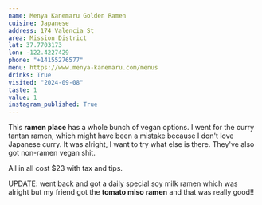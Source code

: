 ```yaml
---
name: Menya Kanemaru Golden Ramen
cuisine: Japanese
address: 174 Valencia St
area: Mission District
lat: 37.7703173
lon: -122.4227429
phone: "+14155276577"
menu: https://www.menya-kanemaru.com/menus
drinks: True
visited: "2024-09-08"
taste: 1
value: 1
instagram_published: True
---
```


This **ramen place** has a whole bunch of vegan options. I went for the curry tantan ramen, which might have been a mistake because I don't love Japanese curry. It was alright, I want to try what else is there. They've also got non-ramen vegan shit.

All in all cost $23 with tax and tips.

UPDATE: went back and got a daily special soy milk ramen which was alright but my friend got the **tomato miso ramen** and that was really good!!

